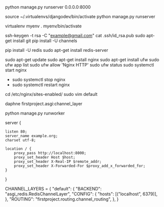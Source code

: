 python manage.py runserver 0.0.0.0:8000

source ~/.virtualenvs/djangodev/bin/activate
python manage.py runserver

virtualenv  myenv
. myenv/bin/activate

ssh-keygen -t rsa -C "example@gmail.com"
cat .ssh/id_rsa.pub
sudo apt-get install git
pip install -U channels

pip install -U redis
sudo apt-get install redis-server

sudo apt-get update
sudo apt-get install nginx
sudo apt-get install ufw
sudo ufw app list
sudo ufw allow 'Nginx HTTP'
sudo ufw status
sudo systemctl start nginx
- sudo systemctl stop nginx
- sudo systemctl restart nginx

cd /etc/nginx/sites-enabled/
sudo vim default

daphne firstproject.asgi:channel_layer

python manage.py runworker

server {

    listen 80;
    server_name example.org;
    charset utf-8;
    
    location / {
        proxy_pass http://localhost:8000;
        proxy_set_header Host $host;
        proxy_set_header X-Real-IP $remote_addr;
        proxy_set_header X-Forwarded-For $proxy_add_x_forwarded_for;
    }
}



CHANNEL_LAYERS = {
    "default": {
        "BACKEND": "asgi_redis.RedisChannelLayer",
        "CONFIG": {
            "hosts": [("localhost", 6379)],
        },
        "ROUTING": "firstproject.routing.channel_routing",
    },
}





